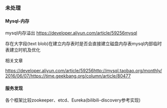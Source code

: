 ### 未处理

#### Mysql-内存

mysql内存溢出 https://developer.aliyun.com/article/59256mysql

存在大字段(text blob)在建立内存表时是否会直接建立磁盘内存表mysql内部临时表建立时机及优化

相关文章

https://developer.aliyun.com/article/59256http://mysql.taobao.org/monthly/2016/06/07/https://time.geekbang.org/column/article/80477

#### 服务发现

各个框架比较zookeeper、etcd、Eureka(bilibili-discovery参考实现)

